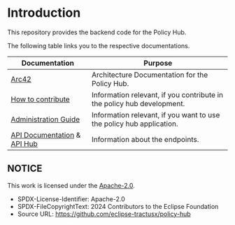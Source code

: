 # Introduction

This repository provides the backend code for the Policy Hub.

The following table links you to the respective documentations.

| Documentation                                                                                           | Purpose                                                                |
| ------------------------------------------------------------------------------------------------------- | ---------------------------------------------------------------------- |
| [Arc42](architecture/Index.md)                                                                          | Architecture Documentation for the Policy Hub.                         |
| [How to contribute](./admin/dev-process/How%20to%20contribute.md)                                       | Information relevant, if you contribute in the policy hub development. |
| [Administration Guide](admin/Admin_Guide.md)                                                            | Information relevant, if you want to use the policy hub application.   |
| [API Documentation](api/API_Doc.md) & [API Hub](https://eclipse-tractusx.github.io/api-hub/policy-hub/) | Information about the endpoints.                                       |

## NOTICE

This work is licensed under the [Apache-2.0](https://www.apache.org/licenses/LICENSE-2.0).

- SPDX-License-Identifier: Apache-2.0
- SPDX-FileCopyrightText: 2024 Contributors to the Eclipse Foundation
- Source URL: https://github.com/eclipse-tractusx/policy-hub
